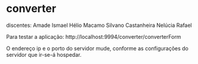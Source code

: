 # converter
discentes:
  Amade Ismael
  Hélio Macamo
  Silvano Castanheira
  Nelúcia Rafael

Para testar a aplicação: http://localhost:9994/converter/converterForm

O endereço ip e o porto do servidor mude, conforme as configurações do servidor que ir-se-á hospedar.
